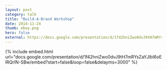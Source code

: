 ```yaml
---
layout: post
category: talk
title: "Build-A-Brand Workshop"
date: 2014-11-24
thumb: eboy.png
hero: false
external: https://docs.google.com/presentation/d/1f42hniZwo0dvJ9tH7mRYsZaYJlbI6HRoEIRQrIN-SBw/pub?start=false&loop=false&delayms=3000
---
```


{% include embed.html url="docs.google.com/presentation/d/1f42hniZwo0dvJ9tH7mRYsZaYJlbI6oEIRQrIN-SBw/embed?start=false&loop=false&delayms=3000" %}
